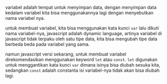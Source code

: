 variabel adalah tempat untuk menyimpan data, dengan menyimpan data kedalam variabel kita bisa menggunakannya lagi dengan menyebutkan nama variabel nya.

untuk membuat variabel, kita bisa menggunakan kata kunci `var` lalu dikuti nama variabel-nya, 
javascript adalah dynamic language, artinya variabel di javascript tidak terpaku oleh satu tipe data, 
kita bisa mengubah tipe data berbeda beda pada variabel yang sama.

namun javascript versi sekarang, untuk membuat variabel direkomendasikan menggunakan keyword `let` atau `const`.
`let` digunakan untuk menggantikan kata kunci `var` dimana isinya bisa diubah sesuka kita, sedangkan `const` adalah constanta isi variabel-nya tidak akan bisa diubah lagi.